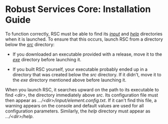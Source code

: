 # Robust Services Core: Installation Guide

To function correctly, RSC must be able to find its [_input_](/input) and
[_help_](/help) directories when it is launched. To ensure that this occurs,
launch RSC from a directory below the [_src_](/src) directory:

- If you downloaded an executable provided with a release, move it to the
  [_exe_](/src/exe) directory before launching it.

- If you built RSC yourself, your executable probably ended up in a directory
  that was created below the _src_ directory.  If it didn't, move it
  to the _exe_ directory mentioned above before launching it.

When you launch RSC, it searches upward on the path to its executable to
find \<_dir_>, the directory immediately above _src_. Its configuration
file must then appear as _.../\<dir>/input/element.config.txt_. If it can't
find this file, a warning appears on the console and default values are used
for all configuration parameters. Similarly, the _help_ directory must appear
as _.../\<dir>/help_.
